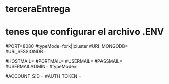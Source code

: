 # terceraEntrega

# tenes que configurar el archivo .ENV 


#PORT=8080
#typeMode=fork||cluster
#URI_MONGODB=
#URI_SESSIONDB=

#HOSTMAIL=
#PORTMAIL=
#USERMAIL=
#PASSMAIL=
#USERMAILADMIN=
#typeMode=

#ACCOUNT_SID = 
#AUTH_TOKEN = 
